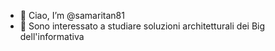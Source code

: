 - 👋 Ciao, I’m @samaritan81
- 👀 Sono interessato a studiare soluzioni architetturali dei Big dell'informativa


<!---
samaritan81/samaritan81 is a ✨ special ✨ repository because its `README.md` (this file) appears on your GitHub profile.
You can click the Preview link to take a look at your changes.
--->
